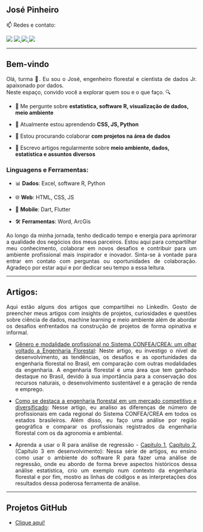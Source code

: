 <h2 colors="red">José Pinheiro</h2>

<p>📫 Redes e contato:</p>
<a href="mailto:contato.jlvp000@gmail.com?body=%22Ol%C3%A1,%20estou%20entrando%20em%20contato%20para...%22">
  <img src="https://img.shields.io/badge/-Gmail-db4a39?style=flat-square&logo=Gmail&logoColor=white&link=mailto:contato.jlvp000@gmail.com?body=%22Ol%C3%A1,%20estou%20entrando%20em%20contato%20para...%22"/></a>
<a href="https://linkedin.com/in/jlvp000/">
  <img src="https://img.shields.io/badge/-Linkedin-0e76a8?style=flat-square&logo=Linkedin&logoColor=white&link=https://linkedin.com/in/jlvp000/">
</a>
<a href="https://medium.com/@jlvp000">
  <img src="https://img.shields.io/badge/-Medium-000?style=flat-square&logo=Medium&logoColor=white&link=https://medium.com/@jlvp000">
</a>
<a href="https://github.com/jlvp000/">
  <img src="https://img.shields.io/badge/-Github-000?style=flat-square&logo=Github&logoColor=white&link=https://github.com/jlvp000/">
</a>

--------------------------------------------------
<h2>Bem-vindo</h2>

<p align="justify">Olá, turma 👋. Eu sou o José, engenheiro florestal e cientista de dados Jr. apaixonado por dados. <br/> Neste espaço, convido você a explorar quem sou e o que faço. 🔍</p>

- 💬 Me pergunte sobre **estatística, software R, visualização de dados, meio ambiente**
  
- 🌱 Atualmente estou aprendendo **CSS, JS, Python**

- 👯 Estou procurando colaborar **com projetos na área de dados**

- 📝 Escrevo artigos regularmente sobre **meio ambiente, dados, estatística e assuntos diversos**

<h3 align="left">Linguagens e Ferramentas:</h3>

- 📊 **Dados**: Excel, software R, Python

- 🌐 **Web**: HTML, CSS, JS

- 📱  **Mobile**: Dart, Flutter

- 🛠️ **Ferramentas**: Word, ArcGis

<p align="justify">Ao longo da minha jornada, tenho dedicado tempo e energia para aprimorar a qualidade dos negócios dos meus parceiros. Estou aqui para compartilhar meu conhecimento, colaborar em novos desafios e contribuir para um ambiente profissional mais inspirador e inovador. Sinta-se à vontade para entrar em contato com perguntas ou oportunidades de colaboração. Agradeço por estar aqui e por dedicar seu tempo a essa leitura.</p>

--------------------------------------------------
<h2>Artigos:</h2>

<p align="justify">Aqui estão alguns dos artigos que compartilhei no LinkedIn. Gosto de preencher meus artigos com insights de projetos, curiosidades e questões sobre ciência de dados, machine learning e meio ambiente além de abordar os desafios enfrentados na construção de projetos de forma opinativa e informal.</p>

- <p align="justify"><a href="https://www.linkedin.com/pulse/g%25C3%25AAnero-e-modalidade-profissional-sistema-confeacrea-um-jos%25C3%25A9-pinheiro-daqnf/?trackingId=WeW7wDpfRdKOWEUZE9hP5Q%3D%3D">Gênero e modalidade profissional no Sistema CONFEA/CREA: um olhar voltado a Engenharia Florestal</a>: Neste artigo, eu investigo o nível de desenvolvimento, as tendências, os desafios e as oportunidades da engenharia florestal no Brasil, em comparação com outras modalidades da engenharia. A engenharia florestal é uma área que tem ganhado destaque no Brasil, devido à sua importância para a conservação dos recursos naturais, o desenvolvimento sustentável e a geração de renda e emprego.</p>

- <p align="justify"><a href="https://www.linkedin.com/pulse/g%25C3%25AAnero-e-modalidade-profissional-sistema-confeacrea-um-jos%25C3%25A9-pinheiro-daqnf/?trackingId=WeW7wDpfRdKOWEUZE9hP5Q%3D%3D">Como se destaca a engenharia florestal em um mercado competitivo e diversificado</a>: Nesse artigo, eu analiso as diferenças de número de profissionais em cada regional do Sistema CONFEA/CREA em todos os estados brasileiros. Além disso, eu faço uma análise por região geográfica e comparar os profissionais registrados da engenharia florestal com os da agronomia e ambiental.</p>

- <p align="justify">Aprenda a usar o R para análise de regressão - <a href="https://www.linkedin.com/pulse/aprenda-usar-o-r-para-an%25C3%25A1lise-de-regress%25C3%25A3o-cap%25C3%25ADtulo-jos%25C3%25A9-pinheiro-b965f/?trackingId=WeW7wDpfRdKOWEUZE9hP5Q%3D%3D">Capítulo 1</a>, <a href="https://www.linkedin.com/pulse/aprenda-usar-o-r-para-an%25C3%25A1lise-de-regress%25C3%25A3o-cap%25C3%25ADtulo-jos%25C3%25A9-pinheiro-lfl2f/?trackingId=WeW7wDpfRdKOWEUZE9hP5Q%3D%3D">Capítulo 2</a>, (Capítulo 3 em desenvolvimento): Nessa série de artigos, eu ensino como usar o ambiente do software R para fazer uma análise de regressão, onde eu abordo de forma breve aspectos históricos dessa análise estatística, crio um exemplo num contexto da engenharia florestal e por fim, mostro as linhas de códigos e as interpretações dos resultados dessa poderosa ferramenta de análise.</p>

--------------------------------------------------
<h2>Projetos GitHub</h2>

- <a href="https://github.com/jlvp000/bau-projetos">
  Clique aqui!
</a>
